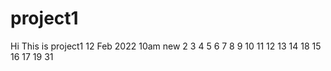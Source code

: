 # project1
Hi This is project1
12 Feb 2022 10am new
2
3
4
5
6
7
8
9
10
11
12
13
14
18
15
16
17
19
31
